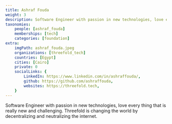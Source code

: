 ```yaml
---
title: Ashraf Fouda
weight: 3
description: Software Engineer with passion in new technologies, love every thing that is really new.
taxonomies:
    people: [ashraf_fouda]
    memberships: [tech]
    categories: [foundation]
extra:
    imgPath: ashraf_fouda.jpeg
    organizations: [threefold_tech]
    countries: [Egypt]
    cities: [Cairo]
    private: 0
    socialLinks: {
        LinkedIn: https://www.linkedin.com/in/ashraffouda/,
        github: https://github.com/ashraffouda,
        websites: https://threefold.tech,
    }
---
```




Software Engineer with passion in new technologies, love every thing that is really new and challenging. Threefold is changing the world by decentralizing and neutralizing the internet.
